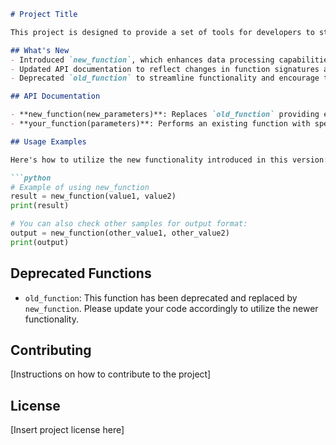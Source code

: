 ```markdown
# Project Title

This project is designed to provide a set of tools for developers to streamline their workflows, including functionalities for data processing, API interaction, and more.

## What's New
- Introduced `new_function`, which enhances data processing capabilities and replaces `old_function`.
- Updated API documentation to reflect changes in function signatures and added new usage examples.
- Deprecated `old_function` to streamline functionality and encourage the use of `new_function`.

## API Documentation

- **new_function(new_parameters)**: Replaces `old_function` providing enhanced capabilities for data processing.
- **your_function(parameters)**: Performs an existing function with specified parameters.

## Usage Examples

Here's how to utilize the new functionality introduced in this version:

```python
# Example of using new_function
result = new_function(value1, value2)
print(result)

# You can also check other samples for output format:
output = new_function(other_value1, other_value2)
print(output)
```

## Deprecated Functions
- `old_function`: This function has been deprecated and replaced by `new_function`. Please update your code accordingly to utilize the newer functionality.

## Contributing
[Instructions on how to contribute to the project]

## License
[Insert project license here]
```
